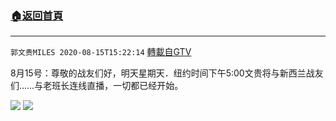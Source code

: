 ﻿###  [:house:返回首頁](https://github.com/ourhimalayas/txt)
---

`郭文贵MILES 2020-08-15T15:22:14` [轉載自GTV](https://gtv.org/web/#/UserInfo/5e596957357cc612d35a8044)

8月15号：尊敬的战友们好，明天星期天．纽约时间下午5:00文贵将与新西兰战友们……与老班长连线直播，一切都已经开始。

![](https://filegroup.gtv.org/cdn-cgi/image/width=600/https://filegroup.gtv.org/group3/default/20200815/15/22/0/61670eb53226749ebcfe84107bd9466d.jpeg)
![](https://filegroup.gtv.org/cdn-cgi/image/width=600/https://filegroup.gtv.org/group3/default/20200815/15/22/0/767066c11c7db453e09cfd686838e4cd.jpeg)
